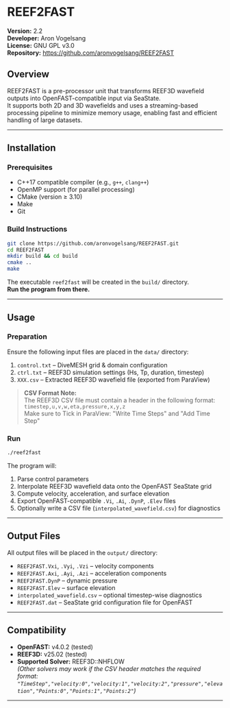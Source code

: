 # REEF2FAST

**Version:** 2.2  
**Developer:** Aron Vogelsang  
**License:** GNU GPL v3.0  
**Repository:** https://github.com/aronvogelsang/REEF2FAST  

## Overview

REEF2FAST is a pre-processor unit that transforms REEF3D wavefield outputs into OpenFAST-compatible input via SeaState.  
It supports both 2D and 3D wavefields and uses a streaming-based processing pipeline to minimize memory usage, enabling fast and efficient handling of large datasets.

---

## Installation

### Prerequisites

- C++17 compatible compiler (e.g., `g++`, `clang++`)
- OpenMP support (for parallel processing)
- CMake (version ≥ 3.10)
- Make
- Git

### Build Instructions

```bash
git clone https://github.com/aronvogelsang/REEF2FAST.git
cd REEF2FAST
mkdir build && cd build
cmake ..
make
```

The executable `reef2fast` will be created in the `build/` directory.  
**Run the program from there.**

---

## Usage

### Preparation

Ensure the following input files are placed in the `data/` directory:

1. `control.txt` – DiveMESH grid & domain configuration  
2. `ctrl.txt` – REEF3D simulation settings (Hs, Tp, duration, timestep)  
3. `XXX.csv` – Extracted REEF3D wavefield file (exported from ParaView)

> **CSV Format Note:**  
> The REEF3D CSV file must contain a header in the following format:  
> `timestep,u,v,w,eta,pressure,x,y,z`  
> Make sure to Tick in ParaView: "Write Time Steps" and  "Add Time Step"

### Run

```bash
./reef2fast
```

The program will:

1. Parse control parameters
2. Interpolate REEF3D wavefield data onto the OpenFAST SeaState grid
3. Compute velocity, acceleration, and surface elevation
4. Export OpenFAST-compatible `.Vi`, `.Ai`, `.DynP`, `.Elev` files
5. Optionally write a CSV file (`interpolated_wavefield.csv`) for diagnostics

---

## Output Files

All output files will be placed in the `output/` directory:

- `REEF2FAST.Vxi`, `.Vyi`, `.Vzi` – velocity components  
- `REEF2FAST.Axi`, `.Ayi`, `.Azi` – acceleration components  
- `REEF2FAST.DynP` – dynamic pressure  
- `REEF2FAST.Elev` – surface elevation  
- `interpolated_wavefield.csv` – optional timestep-wise diagnostics  
- `REEF2FAST.dat` – SeaState grid configuration file for OpenFAST

---

## Compatibility

- **OpenFAST:** v4.0.2 (tested)  
- **REEF3D:** v25.02 (tested)  
- **Supported Solver:** REEF3D::NHFLOW  
  *(Other solvers may work if the CSV header matches the required format: `"TimeStep","velocity:0","velocity:1","velocity:2","pressure","elevation","Points:0","Points:1","Points:2"`)*

---
